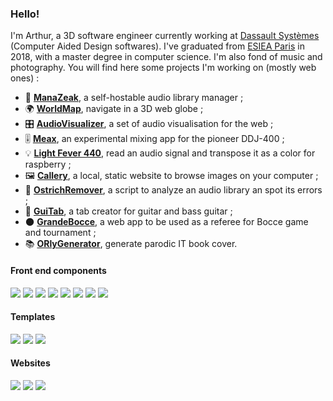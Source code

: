 ### Hello!

I'm Arthur, a 3D software engineer currently working at [Dassault Systèmes](https://www.3ds.com/) (Computer Aided Design softwares). I've graduated from [ESIEA Paris](https://www.esiea.fr/) in 2018, with a master degree in computer science. I'm also fond of music and photography. You will find here some projects I'm working on (mostly web ones) :

- 🎵 [**ManaZeak**](https://github.com/ManaZeak/ManaZeak), a self-hostable audio library manager ;
- 🌍 [**WorldMap**](https://github.com/ArthurBeaulieu/WorldMap), navigate in a 3D web globe ;
- 🎛️ [**AudioVisualizer**](https://github.com/ArthurBeaulieu/AudioVisualizer), a set of audio visualisation for the web ;
- 🎚️ [**Meax**](https://github.com/ArthurBeaulieu/Meax), an experimental mixing app for the pioneer DDJ-400 ;
- 💡 [**Light Fever 440**](https://github.com/Asiberus/Light-Fever-440), read an audio signal and transpose it as a color for raspberry ;
- 🖼️ [**Callery**](https://github.com/ArthurBeaulieu/Callery), a local, static website to browse images on your computer ;
- 🦃 [**OstrichRemover**](https://github.com/ArthurBeaulieu/OstrichRemover), a script to analyze an audio library an spot its errors ;
- 🎸 [**GuiTab**](https://github.com/ArthurBeaulieu/GuiTab), a tab creator for guitar and bass guitar ;
- 🌑 [**GrandeBocce**](https://github.com/ArthurBeaulieu/GrandeBocce), a web app to be used as a referee for Bocce game and tournament ;
- 📚 [**ORlyGenerator**](https://github.com/ArthurBeaulieu/ORlyGenerator), generate parodic IT book cover.

#### Front end components

[![](https://badgen.net/badge/BeatDetect.js/1.0.0/yellow)](https://github.com/ArthurBeaulieu/BeatDetect.js)
[![](https://badgen.net/badge/Shortcut.js/1.0.1/yellow)](https://github.com/ArthurBeaulieu/Shortcut.js)
[![](https://badgen.net/badge/Notification.js/1.1.0/yellow)](https://github.com/ArthurBeaulieu/Notification.js)
[![](https://badgen.net/badge/Logger.js/1.2.0/yellow)](https://github.com/ArthurBeaulieu/Logger.js)
[![](https://badgen.net/badge/CustomEvents.js/1.2.1/yellow)](https://github.com/ArthurBeaulieu/CustomEvents.js)
[![](https://badgen.net/badge/KolorPick/0.1.0/yellow)](https://github.com/ArthurBeaulieu/KolorPick)
[![](https://badgen.net/badge/Kom.js/0.1.0/yellow)](https://github.com/ArthurBeaulieu/Kom.js)
[![](https://badgen.net/badge/TreeList.js/0.0.1/yellow)](https://github.com/ArthurBeaulieu/TreeList.js)

#### Templates

[![](https://badgen.net/badge/FrontBase/1.0.0/yellow)](https://github.com/ArthurBeaulieu/FrontBase)
[![](https://badgen.net/badge/UserStack/1.0.0/yellow)](https://github.com/ArthurBeaulieu/UserStack)
[![](https://badgen.net/badge/BlogMaker/0.0.1/yellow)](https://github.com/ArthurBeaulieu/BlogMaker)

#### Websites

[![](https://badgen.net/badge/nac.band/1.0.0/yellow)](https://github.com/ArthurBeaulieu/nac.band)
[![](https://badgen.net/badge/theforge.band/0.0.1/yellow)](https://github.com/ArthurBeaulieu/theforge.band)
[![](https://badgen.net/badge/messe-basse-production.com/0.0.1/yellow)](https://github.com/ArthurBeaulieu/messe-basse-production.com)
